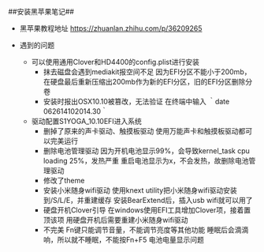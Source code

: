 
##安装黑苹果笔记##

+ 黑苹果教程地址 https://zhuanlan.zhihu.com/p/36209265

+ 遇到的问题
    + 可以使用通用Clover和HD4400的config.plist进行安装
        + 抹去磁盘会遇到mediakit报空间不足
        因为EFI分区不能小于200mb，在硬盘最后重新压缩出200mb作为新的EFI分区，旧的EFI分区删除分卷
        + 安装时报出OSX10.10被篡改，无法验证
        在终端中输入
        ｀date 062614102014.30｀
    + 驱动配置S1YOGA_10.10EFI进入系统
        + 删掉了原来的声卡驱动、触摸板驱动
        使用万能声卡和触摸板驱动都可以完美运行
        + 删除电池管理驱动
        因为开机电池显示99%，会导致kernel_task cpu loading 25%，发热严重
        重启电池显示为x，不会发热，故删除电池管理驱动
        + 修改了theme
        + 安装小米随身wifi驱动
        使用knext utility把小米随身wifi驱动安装到/S/L/E，并重建缓存
        安装BearExtend后，插入usb wifi就可以用了
        + 硬盘开机Clover引导
        在windows使用EFI工具增加Clover项，接着置顶该项
        用硬盘开机后需要重建小米随身wifi驱动
        + 不完美
        Fn键只能调节音量，不能调节亮度等其他功能
        睡眠后会滴滴响，所以就不睡眠，不能按Fn+F5
        电池电量显示问题
